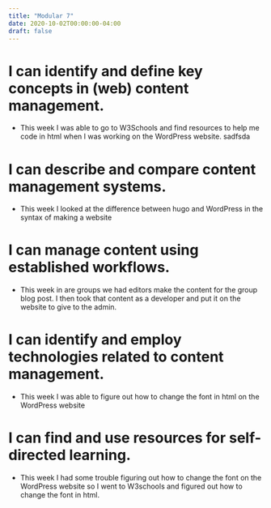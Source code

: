 ```yaml
---
title: "Modular 7"
date: 2020-10-02T00:00:00-04:00
draft: false
--- 
```


I can identify and define key concepts in (web) content management.
====================================================

* This week I was able to go to W3Schools and find resources to help me code in html when I was working on the WordPress website. sadfsda

I can describe and compare content management systems.
=============================================

* This week I looked at the difference between hugo and WordPress in the syntax of making a website 

I can manage content using established workflows.
======================================

* This week in are groups we had editors make the content for the group blog post. I then took that content as a developer and put it on the website to give to the admin. 

I can identify and employ technologies related to content management.
======================================================

* This week I was able to figure out how to change the font in html on the WordPress website       
         
I can find and use resources for self-directed learning.
=========================================

* This week I had some trouble figuring out how to change the font on the WordPress website so I went to W3schools and figured out how to change the font in html. 
